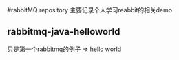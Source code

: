 #rabbitMQ repository
主要记录个人学习reabbit的相关demo

## rabbitmq-java-helloworld
只是第一个rabbitmq的例子 => hello world
